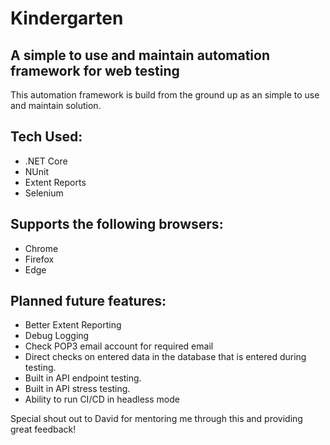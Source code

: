 # Kindergarten

## A simple to use and maintain automation framework for web testing

This automation framework is build from the ground up as an simple to use and maintain solution.

## Tech Used:
- .NET Core
- NUnit
- Extent Reports
- Selenium

## Supports the following browsers:
- Chrome
- Firefox
- Edge

## Planned future features:
- Better Extent Reporting 
- Debug Logging
- Check POP3 email account for required email
- Direct checks on entered data in the database that is entered during testing. 
- Built in API endpoint testing. 
- Built in API stress testing.
- Ability to run CI/CD in headless mode

Special shout out to David for mentoring me through this and providing great feedback!
